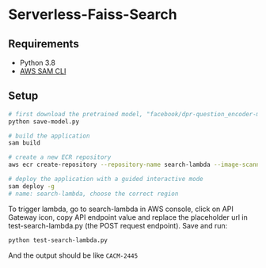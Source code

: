 # Serverless-Faiss-Search

## Requirements
- Python 3.8
- [AWS SAM CLI](https://docs.aws.amazon.com/serverless-application-model/latest/developerguide/serverless-sam-cli-install.html)

## Setup

```bash
# first download the pretrained model, "facebook/dpr-question_encoder-multiset-base"
python save-model.py

# build the application
sam build

# create a new ECR repository
aws ecr create-repository --repository-name search-lambda --image-scanning-configuration scanOnPush=true --image-tag-mutability MUTABLE

# deploy the application with a guided interactive mode
sam deploy -g
# name: search-lambda, choose the correct region
```

To trigger lambda, go to search-lambda in AWS console, click on API Gateway icon, copy API endpoint value and replace the placeholder url in test-search-lambda.py (the POST request endpoint). Save and run:

```bash
python test-search-lambda.py
```

And the output should be like `CACM-2445`
